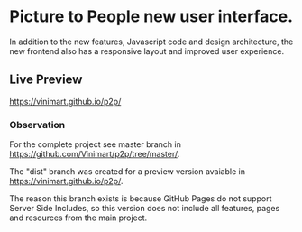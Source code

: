 # Picture to People new user interface.

In addition to the new features, Javascript code and design architecture, the new frontend also has a responsive layout and improved user experience.

## Live Preview
https://vinimart.github.io/p2p/

### Observation
For the complete project see master branch in https://github.com/Vinimart/p2p/tree/master/.

The "dist" branch was created for a preview version avaiable in https://vinimart.github.io/p2p/.

The reason this branch exists is because GitHub Pages do not support Server Side Includes, so this version does not include all features, pages and resources from the main project.
